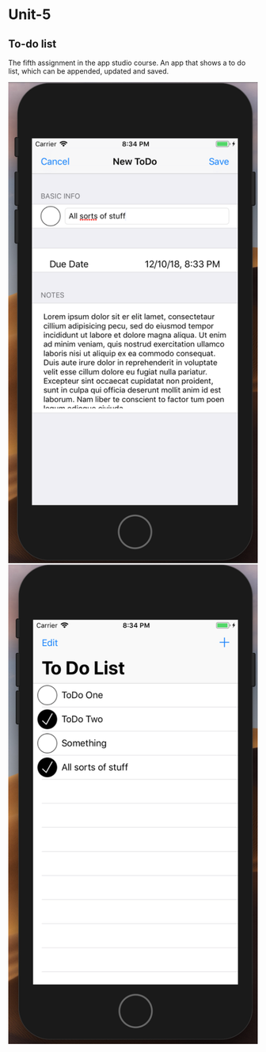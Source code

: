 # Unit-5
## To-do list

The fifth assignment in the app studio course. An app that shows a to do list, which can be appended, updated and saved.

![screenshot1](doc/screenshot1.png)
![screenshot2](doc/screenshot2.png)
